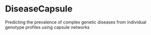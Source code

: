 # DiseaseCapsule
Predicting the prevalence of complex genetic diseases from individual genotype profiles using capsule networks
